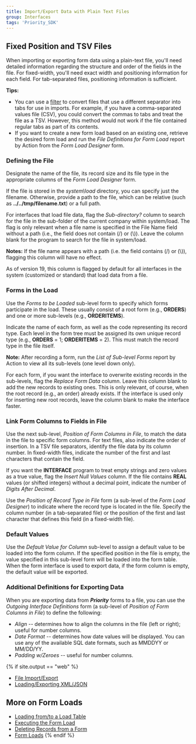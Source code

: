 ```yaml
---
title: Import/Export Data with Plain Text Files
group: Interfaces
tags: 'Priority_SDK'
---
```


## Fixed Position and TSV Files

When importing or exporting form data using a plain-text file, you'll need detailed information regarding the structure and order of the fields in the file. For fixed-width, you'll need exact width and positioning information for each field. For tab-separated files, positioning information is sufficient.

**Tips:**

- You can use a [filter](Filters) to convert files that use a different separator into tabs for use in imports. For example, if you have a comma-separated values file (CSV), you could convert the commas to tabs and treat the file as a TSV. However, this method would not work if the file contained regular tabs as part of its contents.
- If you want to create a new form load based on an existing one,
retrieve the desired form load and run the *File Definitions for Form
Load* report by Action from the *Form Load Designer* form.

### Defining the File 

Designate the name of the file, its record size and its file type in the
appropriate columns of the *Form Load Designer* form.

If the file is stored in the *system\\load* directory, you can specify
just the filename. Otherwise, provide a path to the file, which can be relative (such as **../../tmp/filename.txt**) or a full path.

For interfaces that load file data, flag the *Sub-directory?* column to
search for the file in the sub-folder of the current company within
system/load. The flag is only relevant when a file name is specified in
the File Name field without a path (i.e., the field does not contain (/)
or (\\)). Leave the column blank for the program to search for the file
in system/load.

**Notes:** If the file name appears with a path (i.e. the field contains
(/) or (\\)), flagging this column will have no effect.

As of version 19, this column is flagged by default for all interfaces
in the system (customized or standard) that load data from a file.

### Forms in the Load 

Use the *Forms to be Loaded* sub-level form to specify which forms
participate in the load. These usually consist of a root form (e.g.,
**ORDERS**) and one or more sub-levels (e.g., **ORDERITEMS**).

Indicate the name of each form, as well as the code representing its
record type. Each level in the form tree must be assigned its own unique
record type (e.g., **ORDERS** = 1; **ORDERITEMS** = 2). This must match
the record type in the file itself.

**Note:**  After recording a form, run the *List of Sub-level Forms* report by Action to view all its sub-levels (one level down only).

For each form, if you want the interface to overwrite existing records in the
sub-levels, flag the *Replace Form Data* column. Leave this column blank
to add the new records to existing ones. This is only relevant, of
course, when the root record (e.g., an order) already exists. If the
interface is used only for inserting new root records, leave the column blank to make the interface faster.

### Link Form Columns to Fields in File 

Use the next sub-level, *Position of Form Columns in File*, to match the
data in the file to specific form columns. For text files, also indicate
the order of insertion. In a TSV file separators, identify the file
data by its column number. In fixed-width files, indicate the number of the first and last characters that contain the field. 

If you want the **INTERFACE** program to treat empty strings and zero
values as a true value, flag the *Insert Null Values* column. If the file contains **REAL** values (or shifted integers) without a decimal point, indicate the number of *Digits After Decimal*.

Use the *Position of Record Type in File* form (a sub-level of
the *Form Load Designer*) to indicate where the record type is located in the file. Specify the column number (in a tab-separated
file) or the position of the first and last character that defines this
field (in a fixed-width file).

### Default Values 

Use the *Default Value for Column* sub-level to assign a default
value to be loaded into the form column. If the specified position in
the file is empty, the value specified in this sub-level form will be
loaded into the form table. When the form interface is used to
export data, if the form column is empty, the default value will be
exported.

### Additional Definitions for Exporting Data 

When you are exporting data from ***Priority*** forms to a file, you can
use the *Outgoing Interface Definitions* form (a sub-level of *Position
of Form Columns in File*) to define the following:

-   *Align* -- determines how to align the columns in the file (left or
    right); useful for number columns.
-   *Date Format* -- determines how date values will be displayed.
    You can use any of the available SQL date formats, such as
    MMDDYY or MM/DD/YY.
-   *Padding w/Zeroes* -- useful for number columns.


{% if site.output == "web" %}

-   [File Import/Export](Loading-from-File)
-   [Loading/Exporting XML/JSON](Load-XML-JSON)

## More on Form Loads 

-   [Loading from/to a Load Table](Loading-from-Load-Table)
-   [Executing the Form Load](Execute-FormLoads)
-   [Deleting Records from a Form](Interfaces-Deleting-Records)
-   [Form Loads](Form-Loads)
{% endif %}